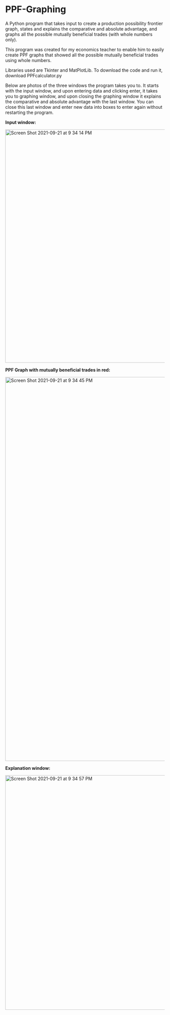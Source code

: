 # PPF-Graphing
A Python program that takes input to create a production possibility frontier graph, states and explains the comparative and absolute advantage, and graphs all the possible mutually beneficial trades (with whole numbers only). 


This program was created for my economics teacher to enable him to easily create PPF graphs that showed all the possible mutually beneficial trades using whole numbers. 

Libraries used are Tkinter and MatPlotLib. To download the code and run it, download PPFcalculator.py

Below are photos of the three windows the program takes you to. It starts with the input window, and upon entering data and clicking enter, it takes you to 
graphing window, and upon closing the graphing window it explains the comparative and absolute advantage with the last window. You can close this last window and enter new data into boxes to enter again without restarting the program. 

**Input window:**

<img width="734" alt="Screen Shot 2021-09-21 at 9 34 14 PM" src="https://user-images.githubusercontent.com/91094385/134275126-568f1633-1401-4163-8ed6-b754e75984fc.png">



**PPF Graph with mutually beneficial trades in red:**

<img width="1208" alt="Screen Shot 2021-09-21 at 9 34 45 PM" src="https://user-images.githubusercontent.com/91094385/134275345-1ce4ae66-9c17-41a8-9f6a-bb2100df2e1f.png">



**Explanation window:**

<img width="738" alt="Screen Shot 2021-09-21 at 9 34 57 PM" src="https://user-images.githubusercontent.com/91094385/134275370-8a9d3938-aa1a-4a1d-9de9-6ee0065854e0.png">
